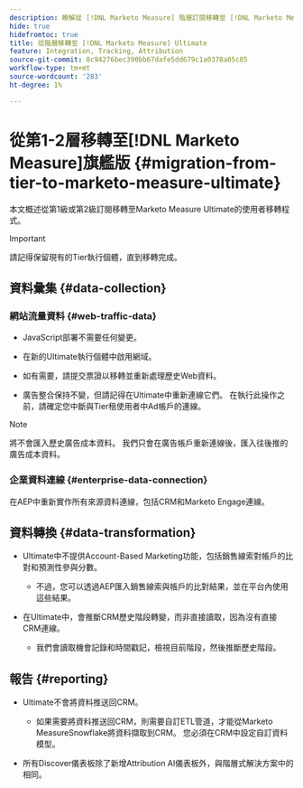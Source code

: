 ```yaml
---
description: 瞭解從 [!DNL Marketo Measure] 階層訂閱移轉至 [!DNL Marketo Measure] Ultimate時的移轉程式。
hide: true
hidefromtoc: true
title: 從階層移轉至 [!DNL Marketo Measure] Ultimate
feature: Integration, Tracking, Attribution
source-git-commit: 0c94276bec390bb67dafe5dd679c1a0378a05c85
workflow-type: tm+mt
source-wordcount: '283'
ht-degree: 1%

---
```


# 從第1-2層移轉至[!DNL Marketo Measure]旗艦版 {#migration-from-tier-to-marketo-measure-ultimate}

本文概述從第1級或第2級訂閱移轉至Marketo Measure Ultimate的使用者移轉程式。

>[!IMPORTANT]
>
>請記得保留現有的Tier執行個體，直到移轉完成。

## 資料彙集 {#data-collection}

### 網站流量資料 {#web-traffic-data}

* JavaScript部署不需要任何變更。

* 在新的Ultimate執行個體中啟用網域。

* 如有需要，請提交票證以移轉並重新處理歷史Web資料。

* 廣告整合保持不變，但請記得在Ultimate中重新連線它們。 在執行此操作之前，請確定您中斷與Tier租使用者中Ad帳戶的連線。

>[!NOTE]
>
>將不會匯入歷史廣告成本資料。 我們只會在廣告帳戶重新連線後，匯入往後推的廣告成本資料。

### 企業資料連線 {#enterprise-data-connection}

在AEP中重新實作所有來源資料連線，包括CRM和Marketo Engage連線。

## 資料轉換 {#data-transformation}

* Ultimate中不提供Account-Based Marketing功能，包括銷售線索對帳戶的比對和預測性參與分數。

   * 不過，您可以透過AEP匯入銷售線索與帳戶的比對結果，並在平台內使用這些結果。

* 在Ultimate中，會推斷CRM歷史階段轉變，而非直接讀取，因為沒有直接CRM連線。

   * 我們會讀取機會記錄和時間戳記，檢視目前階段，然後推斷歷史階段。

## 報告 {#reporting}

* Ultimate不會將資料推送回CRM。

   * 如果需要將資料推送回CRM，則需要自訂ETL管道，才能從Marketo MeasureSnowflake將資料擷取到CRM。 您必須在CRM中設定自訂資料模型。

* 所有Discover儀表板除了新增Attribution AI儀表板外，與階層式解決方案中的相同。

